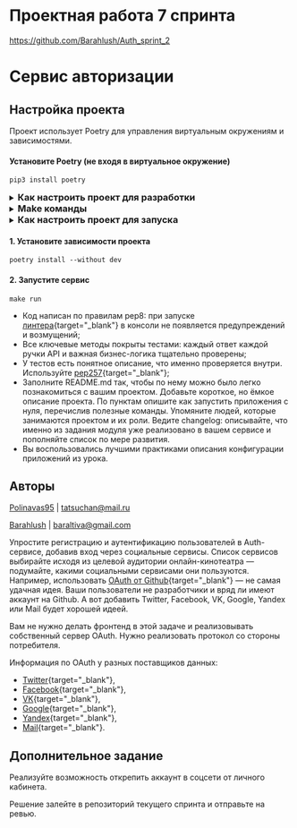 # Проектная работа 7 спринта

https://github.com/Barahlush/Auth_sprint_2

# Сервис авторизации

## Настройка проекта
Проект использует Poetry для управления виртуальным окружениям и зависимостями.
#### Установите Poetry (не входя в виртуальное окружение)
```shell
pip3 install poetry
```

<details>
<summary><h3 style="display: inline;"> 
Как настроить проект для разработки
</h3></summary>

#### 1. Установите зависимости проекта
```shell
poetry install
```

#### 2. Используйте команды poetry для работы
https://python-poetry.org/docs/cli/

https://python-poetry.org/docs/managing-dependencies/

**Активировать виртуальное окружение:**
```shell
poetry shell
```

**Запустить команду в виртуальном окружении** (можно запускать извне окружения)
```shell
poetry run python3 auth_service/src/app.py # пример запуска команды
```

**Установить библиотеку в виртуальном окружении** (можно запускать извне окружения)
```shell
poetry add pendulum==2.0.5 # пример установки библиотеки
```
**Установить библиотеку, которая используется только в разработке** (можно запускать извне окружения)
```shell
poetry add pendulum==2.0.5 --group dev
```

## Создать пользователя с админскими правами

```bash
python -m flask create admin example@mail.com password
```

#### 3. Установите pre-commit хуки
```shell
poetry run pre-commit install
```

#### 4. Механизм миграции Базы данных
Чтобы увидеть возможности использования peewee-migrate используйте команду
```shell
pw_migrate --help
```
Для создания миграции
```shell
pw_migrate create [OPTIONS] NAME
```
Для запуска процесса миграции
```shell
pw_migrate migrate [OPTIONS]
```
Чтобы откатить созданную миграцию
```shell
pw_migrate rollback [OPTIONS]
```

Источник: https://github.com/klen/peewee_migrate
</details>


<details>
<summary><h3 style="display: inline;"> 
Make команды
</h3></summary>

- `make tests` - запускает тесты из `./tests`
- `make lint` - проводит линтинг с помощью ruff (flake8 + isort + ...), mypy и blue (форк blake)
- `make format` - форматирует код с помощью blue
- `make build` - собирает сервис через docker-compose
- `make run` - запускает сервис через docker-compose

</details>

<details>
<summary><h3 style="display: inline;"> 
Как настроить проект для запуска
</h3></summary>
</details>

#### 1. Установите зависимости проекта
```shell
poetry install --without dev
```

#### 2. Запустите сервис
```shell
make run
```

- Код написан по правилам pep8: при запуске [линтера](https://semakin.dev/2020/05/python_linters/){target="_blank"} в консоли не появляется предупреждений и возмущений;
- Все ключевые методы покрыты тестами: каждый ответ каждой ручки API и важная бизнес-логика тщательно проверены;
- У тестов есть понятное описание, что именно проверяется внутри. Используйте [pep257](https://www.python.org/dev/peps/pep-0257/){target="_blank"}; 
- Заполните README.md так, чтобы по нему можно было легко познакомиться с вашим проектом. Добавьте короткое, но ёмкое описание проекта. По пунктам опишите как запустить приложения с нуля, перечислив полезные команды. Упомяните людей, которые занимаются проектом и их роли. Ведите changelog: описывайте, что именно из задания модуля уже реализовано в вашем сервисе и пополняйте список по мере развития.
- Вы воспользовались лучшими практиками описания конфигурации приложений из урока. 

## Авторы
[Polinavas95](https://github.com/Polinavas95)
| <tatsuchan@mail.ru>

[Barahlush](https://github.com/Barahlush) | <baraltiva@gmail.com>




Упростите регистрацию и аутентификацию пользователей в Auth-сервисе, добавив вход через социальные сервисы. Список сервисов выбирайте исходя из целевой аудитории онлайн-кинотеатра — подумайте, какими социальными сервисами они пользуются. Например, использовать [OAuth от Github](https://docs.github.com/en/free-pro-team@latest/developers/apps/authorizing-oauth-apps){target="_blank"} — не самая удачная идея. Ваши пользователи не разработчики и вряд ли имеют аккаунт на Github. А вот добавить Twitter, Facebook, VK, Google, Yandex или Mail будет хорошей идеей.

Вам не нужно делать фронтенд в этой задаче и реализовывать собственный сервер OAuth. Нужно реализовать протокол со стороны потребителя.

Информация по OAuth у разных поставщиков данных: 

- [Twitter](https://developer.twitter.com/en/docs/authentication/overview){target="_blank"},
- [Facebook](https://developers.facebook.com/docs/facebook-login/){target="_blank"},
- [VK](https://vk.com/dev/access_token){target="_blank"},
- [Google](https://developers.google.com/identity/protocols/oauth2){target="_blank"},
- [Yandex](https://yandex.ru/dev/oauth/?turbo=true){target="_blank"},
- [Mail](https://api.mail.ru/docs/guides/oauth/){target="_blank"}.

## Дополнительное задание

Реализуйте возможность открепить аккаунт в соцсети от личного кабинета. 

Решение залейте в репозиторий текущего спринта и отправьте на ревью.
